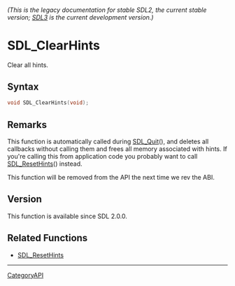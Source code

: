 ###### (This is the legacy documentation for stable SDL2, the current stable version; [SDL3](https://wiki.libsdl.org/SDL3/) is the current development version.)
# SDL_ClearHints

Clear all hints.

## Syntax

```c
void SDL_ClearHints(void);

```

## Remarks

This function is automatically called during [SDL_Quit](SDL_Quit)(), and
deletes all callbacks without calling them and frees all memory associated
with hints. If you're calling this from application code you probably want
to call [SDL_ResetHints](SDL_ResetHints)() instead.

This function will be removed from the API the next time we rev the ABI.

## Version

This function is available since SDL 2.0.0.

## Related Functions

* [SDL_ResetHints](SDL_ResetHints)

----
[CategoryAPI](CategoryAPI)

